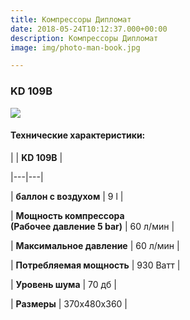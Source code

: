 ```yaml
---
title: Компрессоры Дипломат
date: 2018-05-24T10:12:37.000+00:00
description: Компрессоры Дипломат
image: img/photo-man-book.jpg

---
```

### KD 109B

![](/uploads/compressor-kd109-1024x768.jpg)

#### Технические характеристики:

|   | **KD 109B**  |

|---|---|

| **баллон с воздухом**  | 9 l  |

| **Мощность компрессора   
(Рабочее давление 5 bar)**  | 60 л/мин  |

| **Максимальное давление**  | 60 л/мин  |

| **Потребляемая мощность**  | 930 Ватт |

| **Уровень шума**  | 70 дб  |

| **Размеры**  |  370x480x360 |